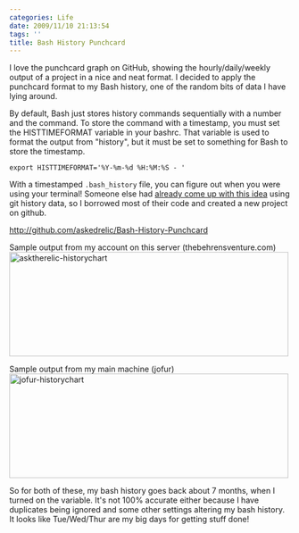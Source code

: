 ```yaml
---
categories: Life
date: 2009/11/10 21:13:54
tags: ''
title: Bash History Punchcard
---
```


I love the punchcard graph on GitHub, showing the hourly/daily/weekly output of
a project in a nice and neat format. I decided to apply the punchcard format to
my Bash history, one of the random bits of data I have lying around.

By default, Bash just stores history commands sequentially with a number and the
command. To store the command with a timestamp, you must set the HISTTIMEFORMAT
variable in your bashrc. That variable is used to format the output from
"history", but it must be set to something for Bash to store the timestamp.

    export HISTTIMEFORMAT='%Y-%m-%d %H:%M:%S - '

With a timestamped `.bash_history` file, you can figure out when you were using
your terminal! Someone else had <a
href="http://dustin.github.com/2009/01/11/timecard.html">already come up with
this idea</a> using git history data, so I borrowed most of their code and
created a new project on github.

<a
href="http://github.com/askedrelic/Bash-History-Punchcard">http://github.com/askedrelic/Bash-History-Punchcard</a>

Sample output from my account on this server (thebehrensventure.com) <a
href="http://thebehrensventure.com/wp-content/uploads/2009/11/asktherelic-historychart.png"><img
src="http://thebehrensventure.com/wp-content/uploads/2009/11/asktherelic-historychart-500x187.png"
alt="asktherelic-historychart" title="asktherelic-historychart" width="500"
height="187" class="aligncenter size-medium wp-image-736" /></a>

Sample output from my main machine (jofur) <a
href="http://thebehrensventure.com/wp-content/uploads/2009/11/jofur-historychart.png"><img
src="http://thebehrensventure.com/wp-content/uploads/2009/11/jofur-historychart-500x187.png"
alt="jofur-historychart" title="jofur-historychart" width="500" height="187"
class="aligncenter size-medium wp-image-737" /></a>

So for both of these, my bash history goes back about 7 months, when I turned on
the variable. It's not 100% accurate either because I have duplicates being
ignored and some other settings altering my bash history. It looks like
Tue/Wed/Thur are my big days for getting stuff done!
